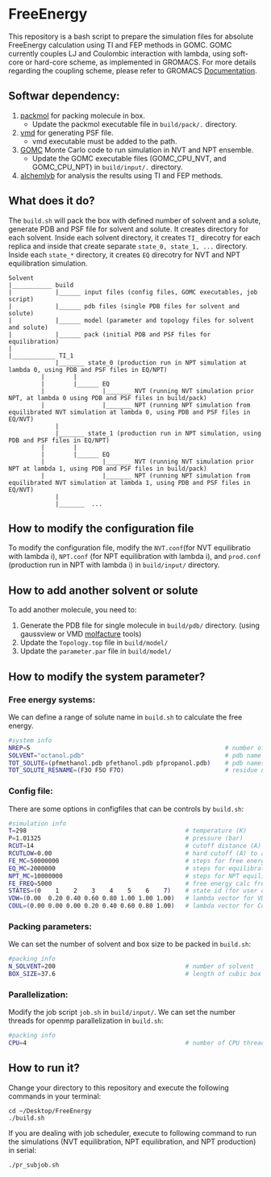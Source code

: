 # FreeEnergy
This repository is a bash script to prepare the simulation files for absolute FreeEnergy calculation using TI and FEP methods in GOMC.
GOMC currently couples LJ and Coulombic interaction with lambda, using soft-core or hard-core scheme, as implemented in GROMACS. For more details regarding the coupling scheme, please refer to GROMACS [Documentation](http://manual.gromacs.org/documentation/2019/reference-manual/functions/free-energy-interactions.html). 

## Softwar dependency:
1. [packmol](http://leandro.iqm.unicamp.br/packmol/versionhistory/) for packing molecule in box. 
    - Update the packmol executable file in `build/pack/.` directory.
2. [vmd](https://www.ks.uiuc.edu/Development/Download/download.cgi?PackageName=VMD) for generating PSF file.
    - vmd executable must be added to the path.
3. [GOMC](https://github.com/GOMC-WSU/GOMC/tree/FreeEnergy) Monte Carlo code to run simulation in NVT and NPT ensemble.
    - Update the GOMC executable files (GOMC_CPU_NVT, and GOMC_CPU_NPT) in `build/input/.` directory.
4. [alchemlyb](https://github.com/alchemistry/alchemlyb) for analysis the results using TI and FEP methods.

## What does it do?
The `build.sh` will pack the box with defined number of solvent and a solute, generate PDB and PSF file for solvent and solute. It creates directory for each solvent. Inside each solvent directory, it creates `TI_` direcotry for each replica and inside that create separate `state_0, state_1, ...` directory. Inside each `state_*` directory, it creates `EQ` direcotry for NVT and NPT equilibration simulation.
```
Solvent
|___________ build
|            |______ input files (config files, GOMC executables, job script)
|            |______ pdb files (single PDB files for solvent and solute)
|            |______ model (parameter and topology files for solvent and solute)
|            |______ pack (initial PDB and PSF files for equilibration)
|
|____________ TI_1
             |_______ state_0 (production run in NPT simulation at lambda 0, using PDB and PSF files in EQ/NPT) 
	     |	      |
	     |        |______ EQ
	     |                |_______ NVT (running NVT simulation prior NPT, at lambda 0 using PDB and PSF files in build/pack)
	     |	              |_______ NPT (running NPT simulation from equilibrated NVT simulation at lambda 0, using PDB and PSF files in EQ/NVT)
             |                
             |_______ state_1 (production run in NPT simulation, using PDB and PSF files in EQ/NPT) 
	     |	      |
	     |        |______ EQ
	     |                |_______ NVT (running NVT simulation prior NPT at lambda 1, using PDB and PSF files in build/pack)
	     |	              |_______ NPT (running NPT simulation from equilibrated NVT simulation at lambda 1, using PDB and PSF files in EQ/NVT)
             |                
             |_______  ...
  ```
  
## How to modify the configuration file
To modify the configuration file, modify the `NVT.conf`(for NVT equilibratio with lambda i), `NPT.conf` (for NPT equilibration with lambda i), and `prod.conf` (production run in NPT with lambda i) in `build/input/` directory.

## How to add another solvent or solute
To add another molecule, you need to:
1.  Generate the PDB file for single molecule in `build/pdb/` directory. (using gaussview or VMD [molfacture](https://www.ks.uiuc.edu/Research/vmd/plugins/molefacture/) tools)
2.  Update the `Topology.top` file in `build/model/`
3.  Update the `parameter.par` file in `build/model/`

## How to modify the system parameter?
### Free energy systems:
We can define a range of solute name in `build.sh` to calculate the free energy.
```bash
#system info
NREP=5                                                      # number of TI replica
SOLVENT="octanol.pdb"                                       # pdb name of solvent
TOT_SOLUTE=(pfmethanol.pdb pfethanol.pdb pfpropanol.pdb)    # pdb names of solute 
TOT_SOLUTE_RESNAME=(F3O F5O F7O)                            # residue name of solute 
```

### Config file:
There are some options in configfiles that can be controls by `build.sh`:
```bash
#simulation info
T=298                                            # temperature (K)
P=1.01325                                        # pressure (bar)
RCUT=14                                          # cutoff distance (A)
RCUTLOW=0.00                                     # hard cutoff (A) to avoid overlap
FE_MC=50000000                                   # steps for free energy simulation
EQ_MC=2000000                                    # steps for equilibration simulation (both NVT.conf and eq.conf)
NPT_MC=10000000                                  # steps for NPT equilibration simulation
FE_FREQ=5000                                     # free energy calc frequency
STATES=(0    1    2    3    4    5    6    7)    # state id (for user only) 
VDW=(0.00  0.20 0.40 0.60 0.80 1.00 1.00 1.00)   # lambda vector for VDW
COUL=(0.00 0.00 0.00 0.20 0.40 0.60 0.80 1.00)   # lambda vector for Coulomb
```

### Packing parameters:
We can set the number of solvent and box size to be packed in `build.sh`:
```bash
#packing info 
N_SOLVENT=200                                    # number of solvent
BOX_SIZE=37.6                                    # length of cubic box (A)
```

### Parallelization:
Modify the job script `job.sh` in `build/input/`. We can set the number threads for openmp parallelization in `build.sh`:
```bash
#packing info 
CPU=4                                            # number of CPU threads
```

## How to run it?
Change your directory to this repository and execute the following commands in your terminal:

```
cd ~/Desktop/FreeEnergy
./build.sh
```
If you are dealing with job scheduler, execute to following command to run the simulations (NVT equilibration, NPT equilibration, and NPT production) in serial:

```
./pr_subjob.sh
```